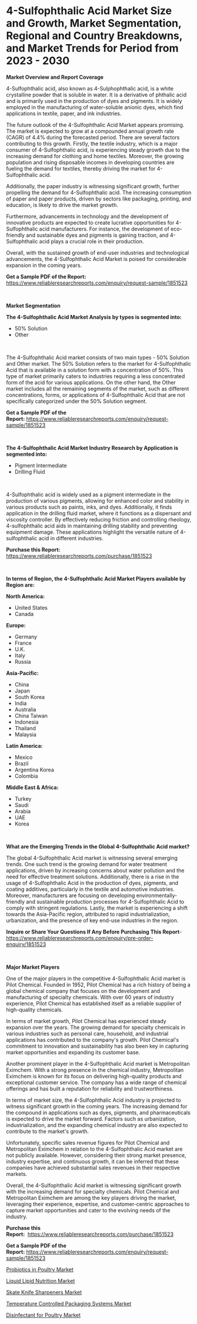 <p><h1>4-Sulfophthalic Acid Market Size and Growth, Market Segmentation, Regional and Country Breakdowns, and Market Trends for Period from 2023 -  2030</h1></p><p><strong>Market Overview and Report Coverage</strong></p>
<p><p>4-Sulfophthalic acid, also known as 4-Sulphophthalic acid, is a white crystalline powder that is soluble in water. It is a derivative of phthalic acid and is primarily used in the production of dyes and pigments. It is widely employed in the manufacturing of water-soluble anionic dyes, which find applications in textile, paper, and ink industries.</p><p>The future outlook of the 4-Sulfophthalic Acid Market appears promising. The market is expected to grow at a compounded annual growth rate (CAGR) of 4.4% during the forecasted period. There are several factors contributing to this growth. Firstly, the textile industry, which is a major consumer of 4-Sulfophthalic acid, is experiencing steady growth due to the increasing demand for clothing and home textiles. Moreover, the growing population and rising disposable incomes in developing countries are fueling the demand for textiles, thereby driving the market for 4-Sulfophthalic acid.</p><p>Additionally, the paper industry is witnessing significant growth, further propelling the demand for 4-Sulfophthalic acid. The increasing consumption of paper and paper products, driven by sectors like packaging, printing, and education, is likely to drive the market growth.</p><p>Furthermore, advancements in technology and the development of innovative products are expected to create lucrative opportunities for 4-Sulfophthalic acid manufacturers. For instance, the development of eco-friendly and sustainable dyes and pigments is gaining traction, and 4-Sulfophthalic acid plays a crucial role in their production.</p><p>Overall, with the sustained growth of end-user industries and technological advancements, the 4-Sulfophthalic Acid Market is poised for considerable expansion in the coming years.</p></p>
<p><strong>Get a Sample PDF of the Report:</strong> <a href="https://www.reliableresearchreports.com/enquiry/request-sample/1851523">https://www.reliableresearchreports.com/enquiry/request-sample/1851523</a></p>
<p>&nbsp;</p>
<p><strong>Market Segmentation</strong></p>
<p><strong>The 4-Sulfophthalic Acid Market Analysis by types is segmented into:</strong></p>
<p><ul><li>50% Solution</li><li>Other</li></ul></p>
<p>&nbsp;</p>
<p><p>The 4-Sulfophthalic Acid market consists of two main types - 50% Solution and Other market. The 50% Solution refers to the market for 4-Sulfophthalic Acid that is available in a solution form with a concentration of 50%. This type of market primarily caters to industries requiring a less concentrated form of the acid for various applications. On the other hand, the Other market includes all the remaining segments of the market, such as different concentrations, forms, or applications of 4-Sulfophthalic Acid that are not specifically categorized under the 50% Solution segment.</p></p>
<p><strong>Get a Sample PDF of the Report:</strong>&nbsp;<a href="https://www.reliableresearchreports.com/enquiry/request-sample/1851523">https://www.reliableresearchreports.com/enquiry/request-sample/1851523</a></p>
<p>&nbsp;</p>
<p><strong>The 4-Sulfophthalic Acid Market Industry Research by Application is segmented into:</strong></p>
<p><ul><li>Pigment Intermediate</li><li>Drilling Fluid</li></ul></p>
<p>&nbsp;</p>
<p><p>4-Sulfophthalic acid is widely used as a pigment intermediate in the production of various pigments, allowing for enhanced color and stability in various products such as paints, inks, and dyes. Additionally, it finds application in the drilling fluid market, where it functions as a dispersant and viscosity controller. By effectively reducing friction and controlling rheology, 4-sulfophthalic acid aids in maintaining drilling stability and preventing equipment damage. These applications highlight the versatile nature of 4-sulfophthalic acid in different industries.</p></p>
<p><strong>Purchase this Report:</strong>&nbsp; <a href="https://www.reliableresearchreports.com/purchase/1851523">https://www.reliableresearchreports.com/purchase/1851523</a></p>
<p>&nbsp;</p>
<p><strong>In terms of Region, the 4-Sulfophthalic Acid Market Players available by Region are:</strong></p>
<p>
    <p> <strong> North America: </strong>
        <ul>
            <li>United States</li>
            <li>Canada</li>
        </ul>
        </p> 
    <p> <strong> Europe: </strong>
        <ul>
            <li>Germany</li>
            <li>France</li>
            <li>U.K.</li>
            <li>Italy</li>
            <li>Russia</li>
        </ul>
        </p> 
    <p> <strong> Asia-Pacific: </strong>
        <ul>
            <li>China</li>
            <li>Japan</li>
            <li>South Korea</li>
            <li>India</li>
            <li>Australia</li>
            <li>China Taiwan</li>
            <li>Indonesia</li>
            <li>Thailand</li>
            <li>Malaysia</li>
        </ul>
        </p> 
    <p> <strong> Latin America: </strong>
        <ul>
            <li>Mexico</li>
            <li>Brazil</li>
            <li>Argentina Korea</li>
            <li>Colombia</li>
        </ul>
        </p> 
    <p> <strong> Middle East & Africa: </strong>
        <ul>
            <li>Turkey</li>
            <li>Saudi</li>
            <li>Arabia</li>
            <li>UAE</li>
            <li>Korea</li>
        </ul>
    </p>
    </p>
<p>&nbsp;</p>
<p><strong>What are the Emerging Trends in the Global 4-Sulfophthalic Acid market?</strong></p>
<p><p>The global 4-Sulfophthalic Acid market is witnessing several emerging trends. One such trend is the growing demand for water treatment applications, driven by increasing concerns about water pollution and the need for effective treatment solutions. Additionally, there is a rise in the usage of 4-Sulfophthalic Acid in the production of dyes, pigments, and coating additives, particularly in the textile and automotive industries. Moreover, manufacturers are focusing on developing environmentally-friendly and sustainable production processes for 4-Sulfophthalic Acid to comply with stringent regulations. Lastly, the market is experiencing a shift towards the Asia-Pacific region, attributed to rapid industrialization, urbanization, and the presence of key end-use industries in the region.</p></p>
<p><strong>Inquire or Share Your Questions If Any Before Purchasing This Report</strong>- <a href="https://www.reliableresearchreports.com/enquiry/pre-order-enquiry/1851523">https://www.reliableresearchreports.com/enquiry/pre-order-enquiry/1851523</a></p>
<p>&nbsp;</p>
<p><strong>Major Market Players</strong></p>
<p><p>One of the major players in the competitive 4-Sulfophthalic Acid market is Pilot Chemical. Founded in 1952, Pilot Chemical has a rich history of being a global chemical company that focuses on the development and manufacturing of specialty chemicals. With over 60 years of industry experience, Pilot Chemical has established itself as a reliable supplier of high-quality chemicals.</p><p>In terms of market growth, Pilot Chemical has experienced steady expansion over the years. The growing demand for specialty chemicals in various industries such as personal care, household, and industrial applications has contributed to the company's growth. Pilot Chemical's commitment to innovation and sustainability has also been key in capturing market opportunities and expanding its customer base.</p><p>Another prominent player in the 4-Sulfophthalic Acid market is Metropolitan Eximchem. With a strong presence in the chemical industry, Metropolitan Eximchem is known for its focus on delivering high-quality products and exceptional customer service. The company has a wide range of chemical offerings and has built a reputation for reliability and trustworthiness.</p><p>In terms of market size, the 4-Sulfophthalic Acid industry is projected to witness significant growth in the coming years. The increasing demand for the compound in applications such as dyes, pigments, and pharmaceuticals is expected to drive the market forward. Factors such as urbanization, industrialization, and the expanding chemical industry are also expected to contribute to the market's growth.</p><p>Unfortunately, specific sales revenue figures for Pilot Chemical and Metropolitan Eximchem in relation to the 4-Sulfophthalic Acid market are not publicly available. However, considering their strong market presence, industry expertise, and continuous growth, it can be inferred that these companies have achieved substantial sales revenues in their respective markets.</p><p>Overall, the 4-Sulfophthalic Acid market is witnessing significant growth with the increasing demand for specialty chemicals. Pilot Chemical and Metropolitan Eximchem are among the key players driving the market, leveraging their experience, expertise, and customer-centric approaches to capture market opportunities and cater to the evolving needs of the industry.</p></p>
<p><strong>Purchase this Report:</strong>&nbsp;&nbsp;<a href="https://www.reliableresearchreports.com/purchase/1851523">https://www.reliableresearchreports.com/purchase/1851523</a></p>
<p></p>
<p><strong>Get a Sample PDF of the Report:</strong>&nbsp;<a href="https://www.reliableresearchreports.com/enquiry/request-sample/1851523">https://www.reliableresearchreports.com/enquiry/request-sample/1851523</a></p>
<p><p><a href="https://www.linkedin.com/pulse/probiotics-poultry-market-share-amp-new-trends-analysis-lyyic/">Probiotics in Poultry Market</a></p><p><a href="https://medium.com/@snehareportprime/liquid-lipid-nutrition-nbsp-market-focuses-on-market-share-size-and-projected-forecast-till-2030-bccb4811382f">Liquid Lipid Nutrition Market</a></p><p><a href="https://github.com/kipkeeva/Market-Research-Report-List-1/blob/main/skate-knife-sharpeners-market.md">Skate Knife Sharpeners Market</a></p><p><a href="https://medium.com/@akshatreportprime/temperature-controlled-packaging-systems-market-share-evolution-and-market-growth-trends-2023-2030-b9c3b094c625">Temperature Controlled Packaging Systems Market</a></p><p><a href="https://www.linkedin.com/pulse/disinfectant-poultry-market-size-share-amp-trends-analysis-t0swc/">Disinfectant for Poultry Market</a></p></p>